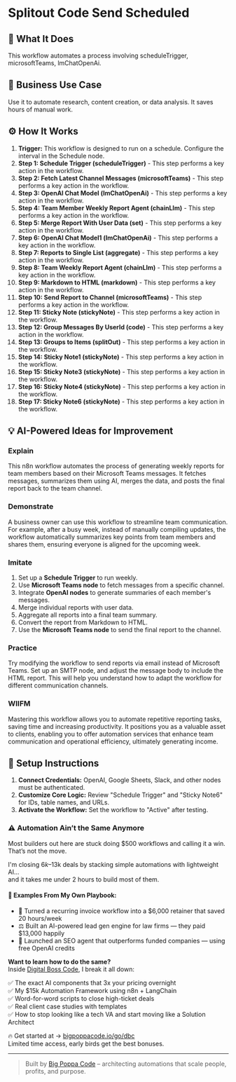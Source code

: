 # Splitout Code Send Scheduled

## 🚀 What It Does
This workflow automates a process involving scheduleTrigger, microsoftTeams, lmChatOpenAi.

## 💼 Business Use Case
Use it to automate research, content creation, or data analysis. It saves hours of manual work.

## ⚙️ How It Works
1.  **Trigger:** This workflow is designed to run on a schedule. Configure the interval in the Schedule node.
2. **Step 1: Schedule Trigger (scheduleTrigger)** - This step performs a key action in the workflow.
3. **Step 2: Fetch Latest Channel Messages (microsoftTeams)** - This step performs a key action in the workflow.
4. **Step 3: OpenAI Chat Model (lmChatOpenAi)** - This step performs a key action in the workflow.
5. **Step 4: Team Member Weekly Report Agent (chainLlm)** - This step performs a key action in the workflow.
6. **Step 5: Merge Report With User Data (set)** - This step performs a key action in the workflow.
7. **Step 6: OpenAI Chat Model1 (lmChatOpenAi)** - This step performs a key action in the workflow.
8. **Step 7: Reports to Single List (aggregate)** - This step performs a key action in the workflow.
9. **Step 8: Team Weekly Report Agent (chainLlm)** - This step performs a key action in the workflow.
10. **Step 9: Markdown to HTML (markdown)** - This step performs a key action in the workflow.
11. **Step 10: Send Report to Channel (microsoftTeams)** - This step performs a key action in the workflow.
12. **Step 11: Sticky Note (stickyNote)** - This step performs a key action in the workflow.
13. **Step 12: Group Messages By UserId (code)** - This step performs a key action in the workflow.
14. **Step 13: Groups to Items (splitOut)** - This step performs a key action in the workflow.
15. **Step 14: Sticky Note1 (stickyNote)** - This step performs a key action in the workflow.
16. **Step 15: Sticky Note3 (stickyNote)** - This step performs a key action in the workflow.
17. **Step 16: Sticky Note4 (stickyNote)** - This step performs a key action in the workflow.
18. **Step 17: Sticky Note6 (stickyNote)** - This step performs a key action in the workflow.

## 💡 AI-Powered Ideas for Improvement
### Explain
This n8n workflow automates the process of generating weekly reports for team members based on their Microsoft Teams messages. It fetches messages, summarizes them using AI, merges the data, and posts the final report back to the team channel.

### Demonstrate
A business owner can use this workflow to streamline team communication. For example, after a busy week, instead of manually compiling updates, the workflow automatically summarizes key points from team members and shares them, ensuring everyone is aligned for the upcoming week.

### Imitate
1. Set up a **Schedule Trigger** to run weekly.
2. Use **Microsoft Teams node** to fetch messages from a specific channel.
3. Integrate **OpenAI nodes** to generate summaries of each member's messages.
4. Merge individual reports with user data.
5. Aggregate all reports into a final team summary.
6. Convert the report from Markdown to HTML.
7. Use the **Microsoft Teams node** to send the final report to the channel.

### Practice
Try modifying the workflow to send reports via email instead of Microsoft Teams. Set up an SMTP node, and adjust the message body to include the HTML report. This will help you understand how to adapt the workflow for different communication channels.

### WIIFM
Mastering this workflow allows you to automate repetitive reporting tasks, saving time and increasing productivity. It positions you as a valuable asset to clients, enabling you to offer automation services that enhance team communication and operational efficiency, ultimately generating income.

## 🔧 Setup Instructions
1. **Connect Credentials:** OpenAI, Google Sheets, Slack, and other nodes must be authenticated.
2. **Customize Core Logic:** Review "Schedule Trigger" and "Sticky Note6" for IDs, table names, and URLs.
3. **Activate the Workflow:** Set the workflow to "Active" after testing.

### ⚠️ Automation Ain’t the Same Anymore

Most builders out here are stuck doing $500 workflows and calling it a win.  
That’s not the move.  

I'm closing $6k–$13k deals by stacking simple automations with lightweight AI...  
and it takes me under 2 hours to build most of them.

#### 🧠 Examples From My Own Playbook:
- 🔁 Turned a recurring invoice workflow into a $6,000 retainer that saved 20 hours/week  
- ⚖️ Built an AI-powered lead gen engine for law firms — they paid $13,000 happily  
- 🚀 Launched an SEO agent that outperforms funded companies — using free OpenAI credits  

**Want to learn how to do the same?**  
Inside [Digital Boss Code](https://bigpoppacode.io/go/dbc), I break it all down:

✅ The exact AI components that 3x your pricing overnight  
✅ My $15k Automation Framework using n8n + LangChain  
✅ Word-for-word scripts to close high-ticket deals  
✅ Real client case studies with templates  
✅ How to stop looking like a tech VA and start moving like a Solution Architect  

🔥 Get started at → [bigpoppacode.io/go/dbc](https://bigpoppacode.io/go/dbc)  
Limited time access, early birds get the best bonuses.

---
> Built by [Big Poppa Code](https://bigpoppacode.io) – architecting automations that scale people, profits, and purpose.
